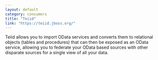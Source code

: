```yaml
---
layout: default
category: consumers
title: "Teiid"
link: "https://teiid.jboss.org/"
---
```

Teiid allows you to import OData services and converts them to relational objects (tables and procedures) that can then be exposed as an OData service, allowing you to federate your OData based sources with other disparate sources for a single view of all your data.
